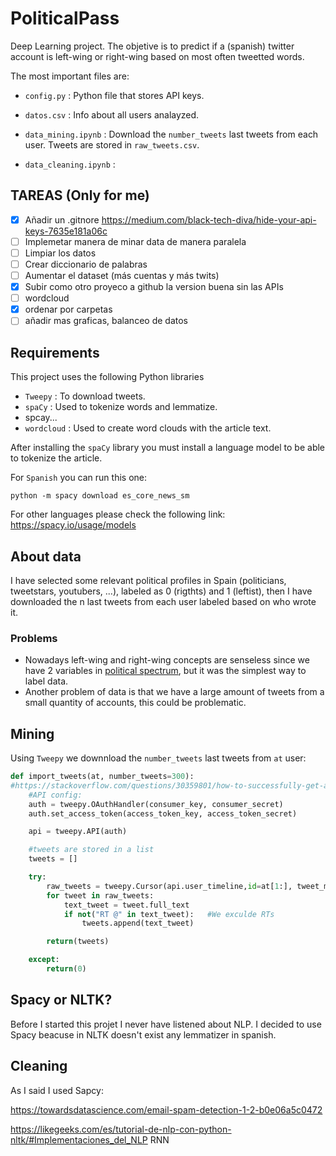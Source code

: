 # PoliticalPass

Deep Learning project. The objetive is to predict if a (spanish) twitter account is left-wing or right-wing based on most often tweetted words.

The most important files are:

* `config.py` : Python file that stores API keys.

* `datos.csv` : Info about all users analayzed.

* `data_mining.ipynb` : Download the `number_tweets` last tweets from each user. Tweets are stored in `raw_tweets.csv`.  

* `data_cleaning.ipynb` : 


## TAREAS (Only for me)
- [x] Añadir un .gitnore https://medium.com/black-tech-diva/hide-your-api-keys-7635e181a06c
- [ ] Implemetar manera de minar data de manera paralela
- [ ] Limpiar los datos
- [ ] Crear diccionario de palabras
- [ ] Aumentar el dataset (más cuentas y más twits)
- [x] Subir como otro proyeco a github la version buena sin las APIs
- [ ] wordcloud
- [x] ordenar por carpetas
- [ ] añadir mas graficas, balanceo de datos

## Requirements

This project uses the following Python libraries

* `Tweepy` : To download tweets.
* `spaCy` : Used to tokenize words and lemmatize.
* spcay...
* `wordcloud` : Used to create word clouds with the article text.

After installing the `spaCy` library you must install a language model to be able to tokenize the article.

For `Spanish` you can run this one:

`python -m spacy download es_core_news_sm`

For other languages please check the following link: https://spacy.io/usage/models

## About data

I have selected some relevant political profiles in Spain (politicians, tweetstars, youtubers, ...), labeled as 0 (rigthts) and 1 (leftist), then I have downloaded the n last tweets from each user labeled based on who wrote it. 

### Problems
 * Nowadays left-wing and right-wing concepts are senseless since we have 2 variables in [political spectrum](https://en.wikipedia.org/wiki/Political_spectrum), but it was the simplest way to label data. 
 * Another problem of data is that we have a large amount of tweets from a small quantity of accounts, this could be problematic.


## Mining

Using `Tweepy` we downnload the `number_tweets` last tweets from `at` user:

```python
def import_tweets(at, number_tweets=300):
#https://stackoverflow.com/questions/30359801/how-to-successfully-get-all-the-tweets-for-one-user-with-tweepy
	#API config:
	auth = tweepy.OAuthHandler(consumer_key, consumer_secret)
	auth.set_access_token(access_token_key, access_token_secret)

	api = tweepy.API(auth)

	#tweets are stored in a list
	tweets = []

	try:
		raw_tweets = tweepy.Cursor(api.user_timeline,id=at[1:], tweet_mode="extended").items(number_tweets)
		for tweet in raw_tweets:
			text_tweet = tweet.full_text
			if not("RT @" in text_tweet):   #We exculde RTs
				tweets.append(text_tweet)

		return(tweets)

	except:
		return(0)
```

## Spacy or NLTK?

Before I started this projet I never have listened about NLP. I decided to use Spacy beacuse in NLTK doesn't exist any lemmatizer in spanish. 

## Cleaning

As I said I used Sapcy:



https://towardsdatascience.com/email-spam-detection-1-2-b0e06a5c0472

https://likegeeks.com/es/tutorial-de-nlp-con-python-nltk/#Implementaciones_del_NLP
RNN

